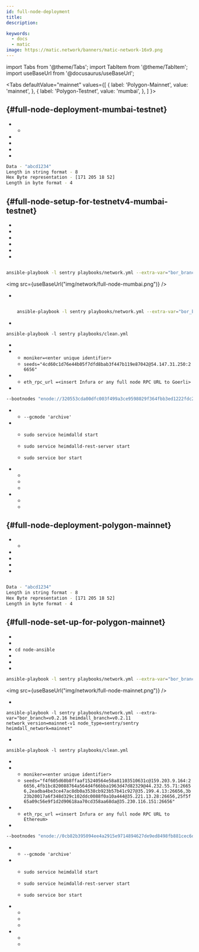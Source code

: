 ```yaml
---
id: full-node-deployment
title:
description:

keywords:
  - docs
  - matic
image: https://matic.network/banners/matic-network-16x9.png
---
```

import Tabs from '@theme/Tabs';
import TabItem from '@theme/TabItem';
import useBaseUrl from '@docusaurus/useBaseUrl';

<TabItem value="mumbai"><Tabs
defaultValue="mainnet"
values={[
{ label: 'Polygon-Mainnet', value: 'mainnet', },
{ label: 'Polygon-Testnet', value: 'mumbai', },
]
}>


##  {#full-node-deployment-mumbai-testnet}





-
    -
-
-
-
-

```bash
Data - "abcd1234"
Length in string format - 8
Hex Byte representation - [171 205 18 52]
Length in byte format - 4

```

##  {#full-node-setup-for-testnetv4-mumbai-testnet}

-
-
-
-
-
-

```bash

ansible-playbook -l sentry playbooks/network.yml --extra-var="bor_branch=v0.2.16 heimdall_branch=v0.2.11 network_version=testnet-v4 node_type=sentry/sentry heimdall_network=mumbai" --list-hosts

```



<img src={useBaseUrl("img/network/full-node-mumbai.png")} />

-

```bash

    ansible-playbook -l sentry playbooks/network.yml --extra-var="bor_branch=v0.2.16 heimdall_branch=v0.2.11 network_version=testnet-v4 node_type=sentry/sentry heimdall_network=mumbai"

```

-

`ansible-playbook -l sentry playbooks/clean.yml`

-
-
    - `moniker=<enter unique identifier>`
    - `seeds="4cd60c1d76e44b05f7dfd8bab3f447b119e87042@54.147.31.250:26656"`
-
    - `eth_rpc_url =<insert Infura or any full node RPC URL to Goerli>`
-

```bash
--bootnodes "enode://320553cda00dfc003f499a3ce9598029f364fbb3ed1222fdc20a94d97dcc4d8ba0cd0bfa996579dcc6d17a534741fb0a5da303a90579431259150de66b597251@54.147.31.250:30303"
```

-
    - `--gcmode 'archive'`

-
    - `sudo service heimdalld start`
    - `sudo service heimdalld-rest-server start`



    - `sudo service bor start`

-
    -
    -
    -

-
    -
    -

</TabItem>
<TabItem value="mainnet">

##  {#full-node-deployment-polygon-mainnet}





-
    -
-
-
-
-

```bash

Data - "abcd1234"
Length in string format - 8
Hex Byte representation - [171 205 18 52]
Length in byte format - 4
```

##  {#full-node-set-up-for-polygon-mainnet}

-
-
- `cd node-ansible`
-
-
-

```bash
ansible-playbook -l sentry playbooks/network.yml --extra-var="bor_branch=v0.2.16 heimdall_branch=v0.2.11 network_version=mainnet-v1 node_type=sentry/sentry heimdall_network=mainnet" --list-hosts
```



<img src={useBaseUrl("img/network/full-node-mainnet.png")} />


-


`ansible-playbook -l sentry playbooks/network.yml --extra-var="bor_branch=v0.2.16 heimdall_branch=v0.2.11 network_version=mainnet-v1 node_type=sentry/sentry heimdall_network=mainnet"`

-

`ansible-playbook -l sentry playbooks/clean.yml`

-
-
    - `moniker=<enter unique identifier>`
    - `seeds="f4f605d60b8ffaaf15240564e58a81103510631c@159.203.9.164:26656,4fb1bc820088764a564d4f66bba1963d47d82329@44.232.55.71:26656,2eadba4be3ce47ac8db0a3538cb923b57b41c927@35.199.4.13:26656,3b23b20017a6f348d329c102ddc0088f0a10a444@35.221.13.28:26656,25f5f65a09c56e9f1d2d90618aa70cd358aa68da@35.230.116.151:26656"`
-
    - `eth_rpc_url =<insert Infura or any full node RPC URL to Ethereum>`
-

```bash
--bootnodes "enode://0cb82b395094ee4a2915e9714894627de9ed8498fb881cec6db7c65e8b9a5bd7f2f25cc84e71e89d0947e51c76e85d0847de848c7782b13c0255247a6758178c@44.232.55.71:30303,enode://88116f4295f5a31538ae409e4d44ad40d22e44ee9342869e7d68bdec55b0f83c1530355ce8b41fbec0928a7d75a5745d528450d30aec92066ab6ba1ee351d710@159.203.9.164:30303"
```

-
    - `--gcmode 'archive'`

-
    - `sudo service heimdalld start`
    - `sudo service heimdalld-rest-server start`



    - `sudo service bor start`

-
    -
    -
    -

-
    -
    -

</TabItem>
</Tabs>

